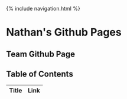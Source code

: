 {% include navigation.html %}

<h1> Nathan's Github Pages </h1>

<h2 href="https://github.com/PunarvasuS/TheSlushies/blob/main/README.md#Week-Overview"> Team Github Page </h2>

<h2> Table of Contents </h2>
<table>
  <thead>
    <tr>
      <th>Title</th>
      <th>Link</th>
    </tr>
  </thead>
  <tbody>
